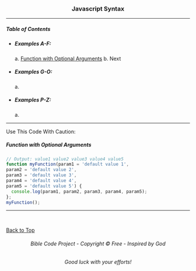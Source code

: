 <a id="top"></a>
<h3 align="center">Javascript Syntax</h3>

---

##### Table of Contents

  * ##### Examples A-F:

    a. [Function with Optional Arguments](#function-with-optional-arguments)
    b. Next

  * ##### Examples G-O:
    a.

  * ##### Examples P-Z:
    a.

---
Use This Code With Caution:

##### Function with Optional Arguments
```javascript
// Output: value1 value2 value3 value4 value5
function myFunction(param1 = 'default value 1',
param2 = 'default value 2',
param3 = 'default value 3',
param4 = 'default value 4',
param5 = 'default value 5') {
  console.log(param1, param2, param3, param4, param5);
};
myFunction();
```
---

<br>

[Back to Top](#top)

<h6 align="center" title="God's Word Is Not For Sale">Bible Code Project - Copyright © Free - Inspired by God</h3>
<h6 align="center">Good luck with your efforts!</h6>